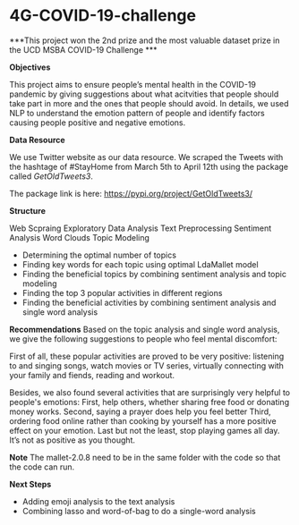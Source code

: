 # 4G-COVID-19-challenge

***This project won the 2nd prize and the most valuable dataset prize in the UCD MSBA COVID-19 Challenge ***

**Objectives**

This project aims to ensure people’s mental health in the COVID-19 pandemic by giving suggestions about what acitvities that people should take part in more and the ones that people should avoid. In details, we used NLP to understand the emotion pattern of people and identify factors causing people positive and negative emotions.

**Data Resource**

We use Twitter website as our data resource. We scraped the Tweets with the hashtage of #StayHome from March 5th to April 12th using the package called *GetOldTweets3*.

The package link is here: https://pypi.org/project/GetOldTweets3/

**Structure**

Web Scpraing
Exploratory Data Analysis
Text Preprocessing
Sentiment Analysis
Word Clouds
Topic Modeling
- Determining the optimal number of topics
- Finding key words for each topic using optimal LdaMallet model
- Finding the beneficial topics by combining sentiment analysis and topic modeling
- Finding the top 3 popular activities in different regions
- Finding the beneficial activities by combining sentiment analysis and single word analysis

**Recommendations**
Based on the topic analysis and single word analysis, we give the following suggestions to people who feel mental discomfort: 

First of all, these popular activities are proved to be very positive: listening to and singing songs, watch movies or TV series, virtually connecting with your family and fiends, reading and workout.

Besides, we also found several activities that are surprisingly very helpful to people's emotions:
First, help others, whether sharing free food or donating money works.
Second, saying a prayer does help you feel better
Third, ordering food online rather than cooking by yourself has a more positive effect on your emotion.
Last but not the least, stop playing games all day. It’s not as positive as you thought.

**Note**
The mallet-2.0.8 need to be in the same folder with the code so that the code can run.

**Next Steps**
- Adding emoji analysis to the text analysis
- Combining lasso and word-of-bag to do a single-word analysis
